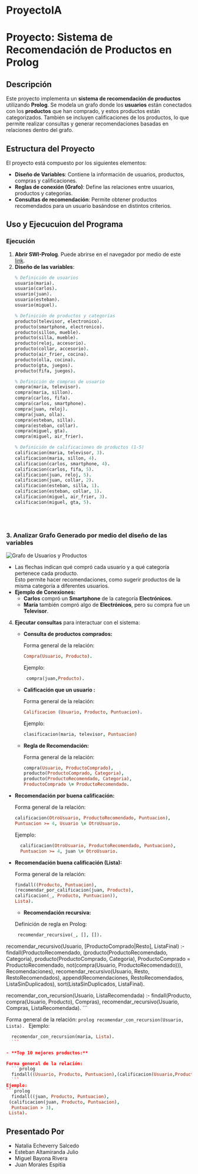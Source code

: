 # ProyectoIA
# Proyecto: Sistema de Recomendación de Productos en Prolog

## Descripción
Este proyecto implementa un **sistema de recomendación de productos** utilizando **Prolog**. Se modela un grafo donde los **usuarios** están conectados con los **productos** que han comprado, y estos productos están categorizados. También se incluyen calificaciones de los productos, lo que permite realizar consultas y generar recomendaciones basadas en relaciones dentro del grafo.

## Estructura del Proyecto
El proyecto está compuesto por los siguientes elementos:

- **Diseño de Variables**: Contiene la información de usuarios, productos, compras y calificaciones.
- **Reglas de conexión (Grafo)**: Define las relaciones entre usuarios, productos y categorías.
- **Consultas de recomendación**: Permite obtener productos recomendados para un usuario basándose en distintos criterios.

## Uso y Ejecucuion del Programa

### Ejecución
1. **Abrir SWI-Prolog**. Puede abrirse en el navegador por medio de este [link](https://swish.swi-prolog.org/).
2. **Diseño de las variables**:
   ```prolog
   % Definición de usuarios
   usuario(maria).
   usuario(carlos).
   usuario(juan).
   usuario(esteban).
   usuario(miguel).

   % Definición de productos y categorías
   producto(televisor, electronico).
   producto(smartphone, electronico).
   producto(sillon, mueble).
   producto(silla, mueble).
   producto(reloj, accesorio).
   producto(collar, accesorio).
   producto(air_frier, cocina).
   producto(olla, cocina).
   producto(gta, juegos).
   producto(fifa, juegos).

   % Definición de compras de usuario
   compra(maria, televisor).
   compra(maria, sillon).
   compra(carlos, fifa).
   compra(carlos, smartphone).
   compra(juan, reloj).
   compra(juan, olla).
   compra(esteban, silla).
   compra(esteban, collar).
   compra(miguel, gta).
   compra(miguel, air_frier).

   % Definición de calificaciones de productos (1-5)
   calificacion(maria, televisor, 3).
   calificacion(maria, sillon, 4).
   calificacion(carlos, smartphone, 4).
   calificacion(carlos, fifa, 5).
   calificacion(juan, reloj, 5).
   calificacion(juan, collar, 2).
   calificacion(esteban, silla, 1).
   calificacion(esteban, collar, 1).
   calificacion(miguel, air_frier, 3).
   calificacion(miguel, gta, 5).

<br><br>

### 3. Analizar Grafo Generado por medio del diseño de las variables

![Grafo de Usuarios y Productos](GrafoProyectoIA.png)

- Las flechas indican qué compró cada usuario y a qué categoría pertenece cada producto.  
  Esto permite hacer recomendaciones, como sugerir productos de la misma categoría a diferentes usuarios.
- **Ejemplo de Conexiones:**  
  - **Carlos** compró un **Smartphone** de la categoría **Electrónicos**.  
  - **María** también compró algo de **Electrónicos**, pero su compra fue un **Televisor**.


4. **Ejecutar consultas** para interactuar con el sistema:
   
   - **Consulta de productos comprados:**

     Forma general de la relación:
     ```prolog
     Compra(Usuario, Producto).
     ```
     Ejemplo:
     ```prolog
      compra(juan,Producto).
     ```
     
   - **Calificación que un usuario :**
  
     Forma general de la relación:
     ```prolog
     Calificacion (Usuario, Producto, Puntuacion).
     ```
     Ejemplo:
      ```prolog
      clasificacion(maria, televisor, Puntuacion)
      ```
   - **Regla de Recomendación:**
  
     Forma general de la relación:
     ```prolog
     compra(Usuario, ProductoComprado), 
     producto(ProductoComprado, Categoria), 
     producto(ProductoRecomendado, Categoria), 
     ProductoComprado \= ProductoRecomendado.
     ```
 - **Recomendación por buena calificación:**

   Forma general de la relación:
     ```prolog
     calificacion(OtroUsuario, ProductoRecomendado, Puntuacion),
     Puntuacion >= 4, Usuario \= OtroUsuario.
     ```
   Ejemplo:
   ```prolog
     calificacion(OtroUsuario, ProductoRecomendado, Puntuacion),
     Puntuacion >= 4, juan \= OtroUsuario.
     ```
 - **Recomendación buena calificación (Lista):**

   Forma general de la relación:
     ```prolog
     findall((Producto, Puntuacion), 
    (recomendar_por_calificacion(juan, Producto), 
     calificacion(_, Producto, Puntuacion)), 
    Lista).
     ```
    - **Recomendación recursiva:**

   Definición de regla en Prolog:
    ```prolog
     recomendar_recursivo(_, [], []).

recomendar_recursivo(Usuario, [ProductoComprado|Resto], ListaFinal) :-
    findall(ProductoRecomendado,
        (producto(ProductoRecomendado, Categoria),
         producto(ProductoComprado, Categoria),
         ProductoComprado \= ProductoRecomendado,
         not(compra(Usuario, ProductoRecomendado))),
        Recomendaciones),
    recomendar_recursivo(Usuario, Resto, RestoRecomendados),
    append(Recomendaciones, RestoRecomendados, ListaSinDuplicados),
    sort(ListaSinDuplicados, ListaFinal).

recomendar_con_recursion(Usuario, ListaRecomendada) :-
    findall(Producto, compra(Usuario, Producto), Compras),
    recomendar_recursivo(Usuario, Compras, ListaRecomendada).
     ```

   Forma general de la relación:
     ```prolog
      recomendar_con_recursion(Usuario, Lista).
     ```
   Ejemplo:
   ```prolog
     recomendar_con_recursion(maria, Lista).
     ```

- **Top 10 mejores productos:**

   Forma general de la relación:
     ```prolog
     findall((Usuario, Producto, Puntuacion),(calificacion(Usuario,Producto, Puntuacion), Puntuacion > 3), 
     ```
   Ejemplo:
   ```prolog
     findall((juan, Producto, Puntuacion), 
    (calificacion(juan, Producto, Puntuacion), 
     Puntuacion > 3), 
    Lista).
 ```


## Presentado Por
- Natalia Echeverry Salcedo
- Esteban Altamiranda Julio
- Miguel Bayona Rivera
- Juan Morales Espitia
